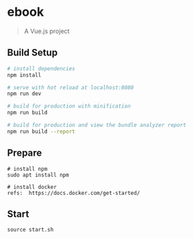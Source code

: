 # ebook

> A Vue.js project

## Build Setup

``` bash
# install dependencies
npm install

# serve with hot reload at localhost:8080
npm run dev

# build for production with minification
npm run build

# build for production and view the bundle analyzer report
npm run build --report
```

## Prepare
```
# install npm
sudo apt install npm

# install docker
refs:  https://docs.docker.com/get-started/
```

## Start 
```
source start.sh
```

